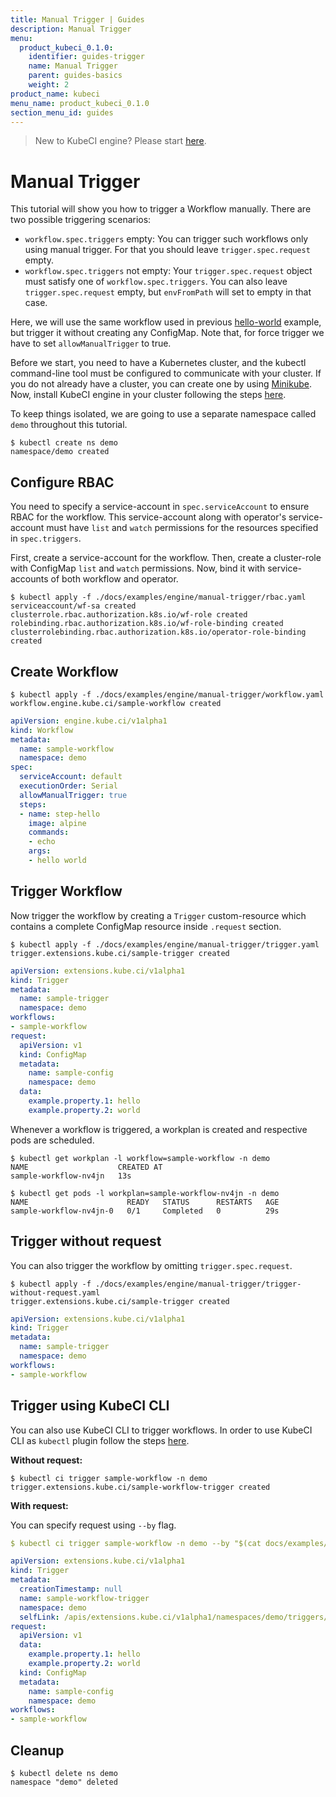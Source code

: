 ```yaml
---
title: Manual Trigger | Guides
description: Manual Trigger
menu:
  product_kubeci_0.1.0:
    identifier: guides-trigger
    name: Manual Trigger
    parent: guides-basics
    weight: 2
product_name: kubeci
menu_name: product_kubeci_0.1.0
section_menu_id: guides
---
```


> New to KubeCI engine? Please start [here](/docs/concepts/README.md).

# Manual Trigger

This tutorial will show you how to trigger a Workflow manually. There are two possible triggering scenarios:

- `workflow.spec.triggers` empty: You can trigger such workflows only using manual trigger. For that you should leave `trigger.spec.request` empty.
- `workflow.spec.triggers` not empty: Your `trigger.spec.request` object must satisfy one of `workflow.spec.triggers`. You can also leave `trigger.spec.request` empty, but `envFromPath` will set to empty in that case.

Here, we will use the same workflow used in previous [hello-world](hello_world.md) example, but trigger it without creating any ConfigMap. Note that, for force trigger we have to set `allowManualTrigger` to true.

Before we start, you need to have a Kubernetes cluster, and the kubectl command-line tool must be configured to communicate with your cluster. If you do not already have a cluster, you can create one by using [Minikube](https://github.com/kubernetes/minikube). Now, install KubeCI engine in your cluster following the steps [here](/docs/setup/engine/install.md).

To keep things isolated, we are going to use a separate namespace called `demo` throughout this tutorial.

```console
$ kubectl create ns demo
namespace/demo created
```

## Configure RBAC

You need to specify a service-account in `spec.serviceAccount` to ensure RBAC for the workflow. This service-account along with operator's service-account must have `list` and `watch` permissions for the resources specified in `spec.triggers`.

First, create a service-account for the workflow. Then, create a cluster-role with ConfigMap `list` and `watch` permissions. Now, bind it with service-accounts of both workflow and operator.

```console
$ kubectl apply -f ./docs/examples/engine/manual-trigger/rbac.yaml
serviceaccount/wf-sa created
clusterrole.rbac.authorization.k8s.io/wf-role created
rolebinding.rbac.authorization.k8s.io/wf-role-binding created
clusterrolebinding.rbac.authorization.k8s.io/operator-role-binding created
```

## Create Workflow

```console
$ kubectl apply -f ./docs/examples/engine/manual-trigger/workflow.yaml
workflow.engine.kube.ci/sample-workflow created
```

```yaml
apiVersion: engine.kube.ci/v1alpha1
kind: Workflow
metadata:
  name: sample-workflow
  namespace: demo
spec:
  serviceAccount: default
  executionOrder: Serial
  allowManualTrigger: true
  steps:
  - name: step-hello
    image: alpine
    commands:
    - echo
    args:
    - hello world
```

## Trigger Workflow

Now trigger the workflow by creating a `Trigger` custom-resource which contains a complete ConfigMap resource inside `.request` section.

```console
$ kubectl apply -f ./docs/examples/engine/manual-trigger/trigger.yaml
trigger.extensions.kube.ci/sample-trigger created
```

```yaml
apiVersion: extensions.kube.ci/v1alpha1
kind: Trigger
metadata:
  name: sample-trigger
  namespace: demo
workflows:
- sample-workflow
request:
  apiVersion: v1
  kind: ConfigMap
  metadata:
    name: sample-config
    namespace: demo
  data:
    example.property.1: hello
    example.property.2: world
```

Whenever a workflow is triggered, a workplan is created and respective pods are scheduled.

```console
$ kubectl get workplan -l workflow=sample-workflow -n demo
NAME                    CREATED AT
sample-workflow-nv4jn   13s
```

```console
$ kubectl get pods -l workplan=sample-workflow-nv4jn -n demo
NAME                      READY   STATUS      RESTARTS   AGE
sample-workflow-nv4jn-0   0/1     Completed   0          29s
```

## Trigger without request

You can also trigger the workflow by omitting `trigger.spec.request`.

```console
$ kubectl apply -f ./docs/examples/engine/manual-trigger/trigger-without-request.yaml
trigger.extensions.kube.ci/sample-trigger created
```

```yaml
apiVersion: extensions.kube.ci/v1alpha1
kind: Trigger
metadata:
  name: sample-trigger
  namespace: demo
workflows:
- sample-workflow
```

## Trigger using KubeCI CLI

You can also use KubeCI CLI to trigger workflows. In order to use KubeCI CLI as `kubectl` plugin follow the steps [here](/docs/setup/cli/install.md).

**Without request:**

```console
$ kubectl ci trigger sample-workflow -n demo
trigger.extensions.kube.ci/sample-workflow-trigger created
```

**With request:**

You can specify request using `--by` flag.

```yaml
$ kubectl ci trigger sample-workflow -n demo --by "$(cat docs/examples/engine/manual-trigger/configmap.yaml)" -o yaml

apiVersion: extensions.kube.ci/v1alpha1
kind: Trigger
metadata:
  creationTimestamp: null
  name: sample-workflow-trigger
  namespace: demo
  selfLink: /apis/extensions.kube.ci/v1alpha1/namespaces/demo/triggers/sample-workflow-trigger
request:
  apiVersion: v1
  data:
    example.property.1: hello
    example.property.2: world
  kind: ConfigMap
  metadata:
    name: sample-config
    namespace: demo
workflows:
- sample-workflow
```

## Cleanup

```console
$ kubectl delete ns demo
namespace "demo" deleted
```
